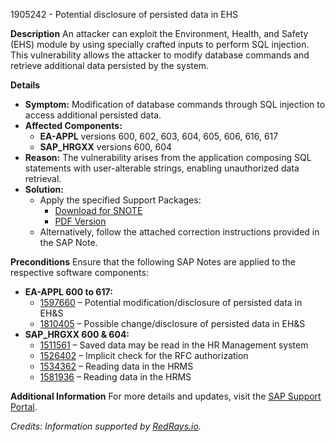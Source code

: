 1905242 - Potential disclosure of persisted data in EHS

**Description**
An attacker can exploit the Environment, Health, and Safety (EHS) module by using specially crafted inputs to perform SQL injection. This vulnerability allows the attacker to modify database commands and retrieve additional data persisted by the system.

**Details**
- **Symptom:** Modification of database commands through SQL injection to access additional persisted data.
- **Affected Components:** 
  - **EA-APPL** versions 600, 602, 603, 604, 605, 606, 616, 617
  - **SAP_HRGXX** versions 600, 604
- **Reason:** The vulnerability arises from the application composing SQL statements with user-alterable strings, enabling unauthorized data retrieval.
- **Solution:** 
  - Apply the specified Support Packages:
    - [Download for SNOTE](https://notesdownloads.sap.com/note/0040000011255852017)
    - [PDF Version](https://userapps.support.sap.com/sap/support/sfm/notes/print/0001905242?language=en-US&token=CA96BF304658641A3DC1649F3D3414BC)
  - Alternatively, follow the attached correction instructions provided in the SAP Note.

**Preconditions**
Ensure that the following SAP Notes are applied to the respective software components:
- **EA-APPL 600 to 617:**
  - [1597660](https://me.sap.com/notes/1597660) – Potential modification/disclosure of persisted data in EH&S
  - [1810405](https://me.sap.com/notes/1810405) – Possible change/disclosure of persisted data in EH&S
- **SAP_HRGXX 600 & 604:**
  - [1511561](https://me.sap.com/notes/1511561) – Saved data may be read in the HR Management system
  - [1526402](https://me.sap.com/notes/1526402) – Implicit check for the RFC authorization
  - [1534362](https://me.sap.com/notes/1534362) – Reading data in the HRMS
  - [1581936](https://me.sap.com/notes/1581936) – Reading data in the HRMS

**Additional Information**
For more details and updates, visit the [SAP Support Portal](https://me.sap.com/notes/1905242).

*Credits: Information supported by [RedRays.io](https://redrays.io).*